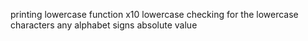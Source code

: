 printing
lowercase function
x10 lowercase
checking for the lowercase characters
any alphabet
signs
absolute value
